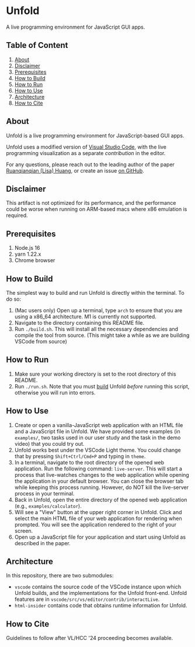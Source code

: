 # Unfold
A live programming environment for JavaScript GUI apps.

## Table of Content
1. [About](#about)
1. [Disclaimer](#disclaimer)
2. [Prerequisites](#prerequisites)
3. [How to Build](#how-to-build)
4. [How to Run](#how-to-run)
5. [How to Use](#how-to-use)
6. [Architecture](#architecture)
7. [How to Cite](#how-to-cite)

## About
Unfold is a live programming environment for JavaScript-based GUI apps.

Unfold uses a modified version of [Visual Studio Code](https://github.com/microsoft/vscode), with the live programming visualization as a separate _contribution_ in the editor.

For any questions, please reach out to the leading author of the paper [Ruanqianqian (Lisa) Huang](mailto:r6huang+unfold@ucsd.edu), or create an issue [on GitHub](https://github.com/rlisahuang/unfold-artifact).

## Disclaimer
This artifact is not optimized for its performance, and the performance could be worse when running on ARM-based macs where x86 emulation is required.

## Prerequisites
1. Node.js 16
2. yarn 1.22.x
3. Chrome browser

## How to Build

The simplest way to build and run Unfold is directly within the terminal. To do so:

1. (Mac users only) Open up a terminal, type `arch` to ensure that you are using a x86_64 architecture. M1 is currently not supported.
2. Navigate to the directory containing this README file.
3. Run `./build.sh`. This will install all the necessary dependencies and compile the tool from source. (This might take a while as we are building VSCode from source)


## How to Run

1. Make sure your working directory is set to the root directory of this README. 
2. Run `./run.sh`. Note that you must [build](#how-to-build) Unfold _before_ running this script, otherwise you will run into errors.


## How to Use
1. Create or open a vanilla-JavaScript web application with an HTML file and a JavaScript file in Unfold. We have provided some examples (in `examples/`, two tasks used in our user study and the task in the demo video) that you could try out.
2. Unfold works best under the VSCode Light theme. You could change that by pressing `Shift+Ctrl/Cmd+P` and typing in `theme`.
3. In a terminal, navigate to the root directory of the opened web application. Run the following command:
`live-server`. This will start a process that live-watches changes to the web application while opening the application in your default browser. You can close the browser tab while keeping this process running. However, do NOT kill the live-server process in your terminal.
4. Back in Unfold, open the entire directory of the opened web application (e.g., `examples/calculator`).
5. Will see a "View" button at the upper right corner in Unfold. Click and select the main HTML file of your web application for rendering when prompted. You will see the application rendered to the right of your screen.
6. Open up a JavaScript file for your application and start using Unfold as described in the paper.


## Architecture
In this repository, there are two submodules:
- `vscode` contains the source code of the VSCode instance upon which Unfold builds, and the implementations for the Unfold front-end. Unfold features are in `vscode/src/vs/editor/contrib/interactLive`.
- `html-insider` contains code that obtains runtime information for Unfold.


## How to Cite
Guidelines to follow after VL/HCC '24 proceeding becomes available.
